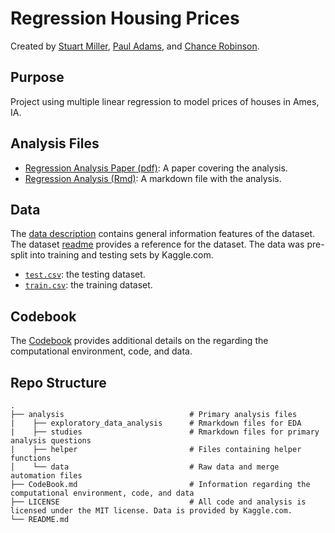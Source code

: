 # Regression Housing Prices

Created by [Stuart Miller](https://github.com/sjmiller8182), [Paul Adams](https://github.com/PaulAdams4361), and [Chance Robinson](https://github.com/RobinsonCW).

## Purpose

Project using multiple linear regression to model prices of houses in Ames, IA.

## Analysis Files

* [Regression Analysis Paper (pdf)](./analysis/HousePriceRegressionAnalysis.pdf): A paper covering the analysis. 
* [Regression Analysis (Rmd)](./analysis/HousePriceRegressionAnalysis.Rmd): A markdown file with the analysis.

## Data

The [data description](./analysis/data/data_description.txt) contains general information features of the dataset. The dataset [readme](./analysis/data/readme.md) provides a reference for the dataset. The data was pre-split into training and testing sets by Kaggle.com.

* [`test.csv`](./master/analysis/data/test.csv): the testing dataset.
* [`train.csv`](./master/analysis/data/train.csv): the training dataset.

## Codebook

The [Codebook](./master/CodeBook.md) provides additional details on the regarding the computational environment, code, and data.

## Repo Structure
    .
    ├── analysis                            # Primary analysis files
    |    ├── exploratory_data_analysis      # Rmarkdown files for EDA
    |    ├── studies                        # Rmarkdown files for primary analysis questions
    |    ├── helper                         # Files containing helper functions
    │    └── data                           # Raw data and merge automation files
    ├── CodeBook.md                         # Information regarding the computational environment, code, and data
    ├── LICENSE                             # All code and analysis is licensed under the MIT license. Data is provided by Kaggle.com.
    └── README.md
